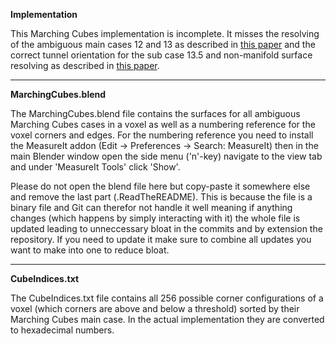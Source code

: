 **Implementation**

This Marching Cubes implementation is incomplete. It misses the resolving of the ambiguous main cases 12 and 13 as described in [this paper](https://cds.cern.ch/record/292771/files/cn-95-017.pdf) and the correct tunnel orientation for the sub case 13.5 and non-manifold surface resolving as described in [this paper](https://www.sciencedirect.com/science/article/pii/S0097849313000563).

---

**MarchingCubes.blend**

The MarchingCubes.blend file contains the surfaces for all ambiguous Marching Cubes cases in a voxel as well as a numbering reference for the voxel corners and edges. For the numbering reference you need to install the MeasureIt addon (Edit -> Preferences -> Search: MeasureIt) then in the main Blender window open the side menu ('n'-key) navigate to the view tab and under 'MeasureIt Tools' click 'Show'.

Please do not open the blend file here but copy-paste it somewhere else and remove the last part (.ReadTheREADME). This is because the file is a binary file and Git can therefor not handle it well meaning if anything changes (which happens by simply interacting with it) the whole file is updated leading to unneccessary bloat in the commits and by extension the repository. If you need to update it make sure to combine all updates you want to make into one to reduce bloat.

---

**CubeIndices.txt**

The CubeIndices.txt file contains all 256 possible corner configurations of a voxel (which corners are above and below a threshold) sorted by their Marching Cubes main case. In the actual implementation they are converted to hexadecimal numbers.
